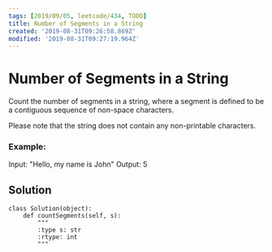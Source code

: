 ```yaml
---
tags: [2019/09/05, leetcode/434, TODO]
title: Number of Segments in a String
created: '2019-08-31T09:26:58.869Z'
modified: '2019-08-31T09:27:19.964Z'
---
```


# Number of Segments in a String

Count the number of segments in a string, where a segment is defined to be a contiguous sequence of non-space characters.

Please note that the string does not contain any non-printable characters.

### Example:

Input: "Hello, my name is John"
Output: 5

## Solution

```
class Solution(object):
    def countSegments(self, s):
        """
        :type s: str
        :rtype: int
        """

```

